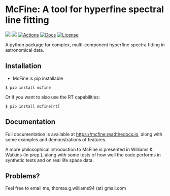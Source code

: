# McFine: A tool for hyperfine spectral line fitting

[![](https://img.shields.io/pypi/v/mcfine.svg?label=PyPI&style=flat-square)](https://pypi.org/pypi/mcfine/)
[![](https://img.shields.io/pypi/pyversions/mcfine.svg?label=Python&color=yellow&style=flat-square)](https://pypi.org/pypi/mcfine/)
[![Actions](https://img.shields.io/github/actions/workflow/status/thomaswilliamsastro/mcfine/test_build.yml?branch=main)](https://github.com/thomaswilliamsastro/mcfine/actions)
[![Docs](https://readthedocs.org/projects/mcfine/badge/?version=latest&style=flat-square)](https://mcfine.readthedocs.io/en/latest/)
[![License](https://img.shields.io/badge/license-GNUv3-blue.svg?label=License&style=flat-square)](LICENSE)

A python package for complex, multi-component hyperfine spectra fitting in astronomical data.

## Installation

* McFine is pip installable

```shell
$ pip install mcfine
```

Or if you want to also use the RT capabilities:

```shell
$ pip install mcfine[rt]
```

## Documentation

Full documentation is available at https://mcfine.readthedocs.io, along with some examples and
demonstrations of features.

A more philosophical introduction to McFine is presented in Williams & Watkins (in prep.), along with some tests of how
well the code performs in synthetic tests and on real life space data.

## Problems?

Feel free to email me, thomas.g.williams94 (at) gmail.com
